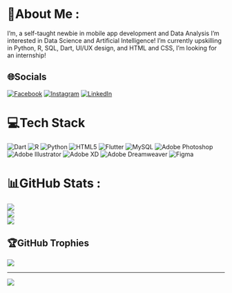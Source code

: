 # 💫About Me :
I’m, a self-taught newbie in mobile app development and Data Analysis
I’m interested in Data Science and Artificial Intelligence!
I’m currently upskilling in Python, R, SQL, Dart, UI/UX design, and HTML and CSS, 
I’m looking for an internship!

## 🌐Socials
[![Facebook](https://img.shields.io/badge/Facebook-%231877F2.svg?logo=Facebook&logoColor=white)](https://facebook.com/bilayers) [![Instagram](https://img.shields.io/badge/Instagram-%23E4405F.svg?logo=Instagram&logoColor=white)](https://instagram.com/merlin-inc) [![LinkedIn](https://img.shields.io/badge/LinkedIn-%230077B5.svg?logo=linkedin&logoColor=white)](https://linkedin.com/in/emmanuel-konadu-4b2791106) 

# 💻Tech Stack
![Dart](https://img.shields.io/badge/dart-%230175C2.svg?style=for-the-badge&logo=dart&logoColor=white) ![R](https://img.shields.io/badge/r-%23276DC3.svg?style=for-the-badge&logo=r&logoColor=white) ![Python](https://img.shields.io/badge/python-3670A0?style=for-the-badge&logo=python&logoColor=ffdd54) ![HTML5](https://img.shields.io/badge/html5-%23E34F26.svg?style=for-the-badge&logo=html5&logoColor=white) ![Flutter](https://img.shields.io/badge/Flutter-%2302569B.svg?style=for-the-badge&logo=Flutter&logoColor=white) ![MySQL](https://img.shields.io/badge/mysql-%2300f.svg?style=for-the-badge&logo=mysql&logoColor=white) ![Adobe Photoshop](https://img.shields.io/badge/adobephotoshop-%2331A8FF.svg?style=for-the-badge&logo=adobephotoshop&logoColor=white) ![Adobe Illustrator](https://img.shields.io/badge/adobeillustrator-%23FF9A00.svg?style=for-the-badge&logo=adobeillustrator&logoColor=white) ![Adobe XD](https://img.shields.io/badge/Adobe%20XD-470137?style=for-the-badge&logo=Adobe%20XD&logoColor=#FF61F6) ![Adobe Dreamweaver](https://img.shields.io/badge/Adobe%20Dreamweaver-FF61F6.svg?style=for-the-badge&logo=Adobe%20Dreamweaver&logoColor=white) 	![Figma](https://img.shields.io/badge/figma-%23F24E1E.svg?style=for-the-badge&logo=figma&logoColor=white)
# 📊GitHub Stats :
![](https://github-readme-stats.vercel.app/api?username=Merlin-7&theme=default&hide_border=false&include_all_commits=true&count_private=false)<br/>
![](https://github-readme-streak-stats.herokuapp.com/?user=Merlin-7&theme=default&hide_border=false)<br/>
![](https://github-readme-stats.vercel.app/api/top-langs/?username=Merlin-7&theme=default&hide_border=false&include_all_commits=true&count_private=false&layout=compact)

## 🏆GitHub Trophies
![](https://github-profile-trophy.vercel.app/?username=Merlin-7&theme=radical&no-frame=false&no-bg=false&margin-w=4)

---
[![](https://visitcount.itsvg.in/api?id=Merlin-7&icon=0&color=0)](https://visitcount.itsvg.in)
